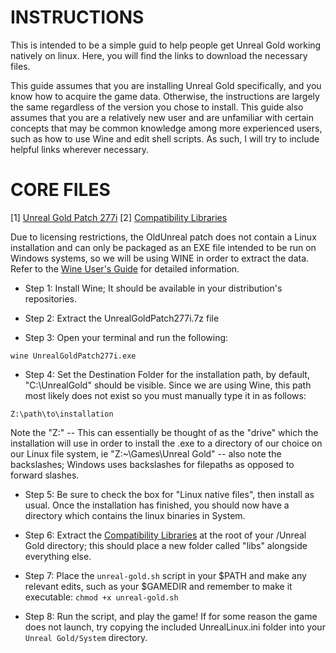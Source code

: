 # INSTRUCTIONS

This is intended to be a simple guid to help people get Unreal Gold working natively on linux.
Here, you will find the links to download the necessary files.

This guide assumes that you are installing Unreal Gold specifically, and you know how to acquire the game data.
Otherwise, the instructions are largely the same regardless of the version you chose to install. This guide also
assumes that you are a relatively new user and are unfamiliar with certain concepts that may be common knowledge among more experienced users, such as how to use Wine and edit shell scripts. As such, I will try to include helpful links
wherever necessary.

# CORE FILES

[1] [Unreal Gold Patch 277i](https://oldunreal.com/patch/unreal/oldunreal/UnrealGoldPatch227i.7z)
[2] [Compatibility Libraries](https://github.com/vide0hanz/unreal-gold/raw/master/NEW_unreal_libs_i386.zip)

Due to licensing restrictions, the OldUnreal patch does not contain a Linux installation and can only be packaged as 
an EXE file intended to be run on Windows systems, so we will be using WINE in order to extract the data. Refer to
the [Wine User's Guide](https://wiki.winehq.org/Wine_User%27s_Guide) for detailed information.

- Step 1: Install Wine; It should be available in your distribution's repositories. 

- Step 2: Extract the UnrealGoldPatch277i.7z file

- Step 3: Open your terminal and run the following:

`wine UnrealGoldPatch277i.exe`

- Step 4: Set the Destination Folder for the installation path, by default, "C:\UnrealGold" should be visible. Since
we are using Wine, this path most likely does not exist so you must manually type it in as follows:

`Z:\path\to\installation`

  Note the "Z:\" -- This can essentially be thought of as the "drive" which the installation will use in order to
  install the .exe to a directory of our choice on our Linux file system, ie "Z:\~\Games\Unreal Gold" -- also note the
  backslashes; Windows uses backslashes for filepaths as opposed to forward slashes. 

- Step 5: Be sure to check the box for "Linux native files", then install as usual. Once the installation has finished, you should now have a directory which contains the linux binaries in System.

- Step 6: Extract the [Compatibility Libraries](https://github.com/vide0hanz/unreal-gold/raw/master/NEW_unreal_libs_i386.zip) at the root of your /Unreal Gold directory; this should place a new folder called "libs" alongside everything
else.

- Step 7: Place the `unreal-gold.sh` script in your $PATH and make any relevant edits, such as your $GAMEDIR and 
remember to make it executable: `chmod +x unreal-gold.sh`

- Step 8: Run the script, and play the game! If for some reason the game does not launch, try copying the included UnrealLinux.ini folder into your `Unreal Gold/System` directory.

 



